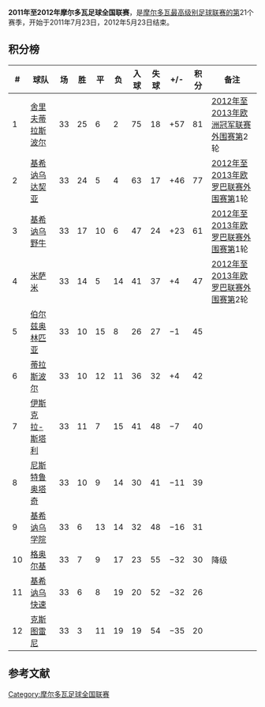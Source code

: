 **2011年至2012年摩尔多瓦足球全国联赛**，是[摩尔多瓦最高级别足球联赛的第](../Page/摩尔多瓦.md "wikilink")21个赛季，开始于2011年7月23日，2012年5月23日结束。

## 积分榜

| \# | 球队                                                                 | 场  | 胜  | 平  | 负  | 入球 | 失球 | \+/- | 积分 | 备注                                                                                    |
| -- | ------------------------------------------------------------------ | -- | -- | -- | -- | -- | -- | ---- | -- | ------------------------------------------------------------------------------------- |
| 1  | [舍里夫蒂拉斯波尔](https://zh.wikipedia.org/wiki/舍里夫蒂拉斯波尔 "wikilink")      | 33 | 25 | 6  | 2  | 75 | 18 | \+57 | 81 | [2012年至2013年欧洲冠军联赛外围赛第](https://zh.wikipedia.org/wiki/2012年至2013年欧洲冠军联赛 "wikilink")2轮 |
| 2  | [基希讷乌达契亚](https://zh.wikipedia.org/wiki/基希讷乌达契亚足球俱乐部 "wikilink")   | 33 | 24 | 5  | 4  | 63 | 17 | \+46 | 77 | [2012年至2013年欧罗巴联赛外围赛第](https://zh.wikipedia.org/wiki/2012年至2013年欧罗巴联赛 "wikilink")1轮   |
| 3  | [基希讷乌野牛](https://zh.wikipedia.org/wiki/基希讷乌野牛足球俱乐部 "wikilink")     | 33 | 17 | 10 | 6  | 47 | 24 | \+23 | 61 | [2012年至2013年欧罗巴联赛外围赛第](https://zh.wikipedia.org/wiki/2012年至2013年欧罗巴联赛 "wikilink")1轮   |
| 4  | [米萨米](https://zh.wikipedia.org/wiki/米萨米 "wikilink")                | 33 | 14 | 5  | 14 | 41 | 37 | \+4  | 47 | [2012年至2013年欧罗巴联赛外围赛第](https://zh.wikipedia.org/wiki/2012年至2013年欧罗巴联赛 "wikilink")2轮   |
| 5  | [伯尔兹奥林匹亚](https://zh.wikipedia.org/wiki/伯尔兹奥林匹亚 "wikilink")        | 33 | 10 | 15 | 8  | 26 | 27 | −1   | 45 |                                                                                       |
| 6  | [蒂拉斯波尔](https://zh.wikipedia.org/wiki/蒂拉斯波尔足球俱乐部 "wikilink")       | 33 | 10 | 12 | 11 | 36 | 32 | \+4  | 42 |                                                                                       |
| 7  | [伊斯克拉-斯塔利](https://zh.wikipedia.org/wiki/伊斯克拉-斯塔利足球俱乐部 "wikilink") | 33 | 11 | 7  | 15 | 41 | 48 | −7   | 40 |                                                                                       |
| 8  | [尼斯特鲁奥塔奇](https://zh.wikipedia.org/wiki/尼斯特鲁奥塔奇足球俱乐部 "wikilink")   | 33 | 10 | 9  | 14 | 30 | 41 | −11  | 39 |                                                                                       |
| 9  | [基希讷乌学院](https://zh.wikipedia.org/wiki/基希讷乌学院 "wikilink")          | 33 | 6  | 13 | 14 | 32 | 48 | −16  | 31 |                                                                                       |
| 10 | [格奥尔基](https://zh.wikipedia.org/wiki/格奥尔基 "wikilink")              | 33 | 7  | 9  | 17 | 23 | 55 | −32  | 30 | 降级                                                                                    |
| 11 | [基希讷乌快速](https://zh.wikipedia.org/wiki/基希讷乌快速 "wikilink")          | 33 | 6  | 8  | 19 | 20 | 52 | −32  | 26 |                                                                                       |
| 12 | [克斯图雷尼](https://zh.wikipedia.org/wiki/克斯图雷尼足球俱乐部 "wikilink")       | 33 | 3  | 11 | 19 | 19 | 54 | −35  | 20 |                                                                                       |

## 参考文献

[Category:摩尔多瓦足球全国联赛](https://zh.wikipedia.org/wiki/Category:摩尔多瓦足球全国联赛 "wikilink")